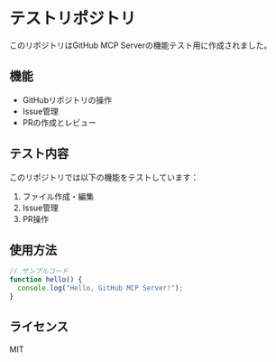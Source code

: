 # テストリポジトリ

このリポジトリはGitHub MCP Serverの機能テスト用に作成されました。

## 機能

- GitHubリポジトリの操作
- Issue管理
- PRの作成とレビュー

## テスト内容

このリポジトリでは以下の機能をテストしています：

1. ファイル作成・編集
2. Issue管理
3. PR操作

## 使用方法

```javascript
// サンプルコード
function hello() {
  console.log("Hello, GitHub MCP Server!");
}
```

## ライセンス

MIT